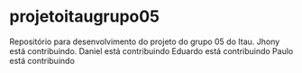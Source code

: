 # projetoitaugrupo05
Repositório para desenvolvimento do projeto do grupo 05 do Itau. 
Jhony está contribuindo.
Daniel está contribuindo
Eduardo está contribuindo
Paulo está contribuindo
